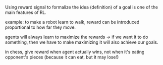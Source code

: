 
Using reward signal to formalize the idea (definition) of a goal is one of the main features of RL.

example: to make a robot learn to walk, reward can be introduced proportional to how far they move.

agents will always learn to maximize the rewards -> if we want it to do something, then we have to make maximizing it will also achieve our goals.

in chess, give reward when agent actually wins, not when it's eating opponent's pieces (because it can eat, but it may lose!)




